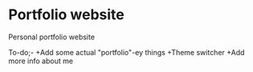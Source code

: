 # Portfolio website

Personal portfolio website

To-do;-
+Add some actual "portfolio"-ey things
+Theme switcher
+Add more info about me 

